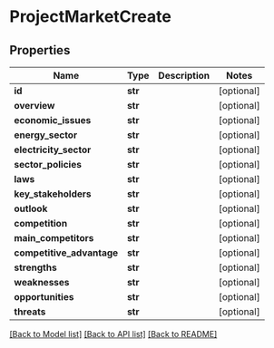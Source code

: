 # ProjectMarketCreate

## Properties
Name | Type | Description | Notes
------------ | ------------- | ------------- | -------------
**id** | **str** |  | [optional] 
**overview** | **str** |  | [optional] 
**economic_issues** | **str** |  | [optional] 
**energy_sector** | **str** |  | [optional] 
**electricity_sector** | **str** |  | [optional] 
**sector_policies** | **str** |  | [optional] 
**laws** | **str** |  | [optional] 
**key_stakeholders** | **str** |  | [optional] 
**outlook** | **str** |  | [optional] 
**competition** | **str** |  | [optional] 
**main_competitors** | **str** |  | [optional] 
**competitive_advantage** | **str** |  | [optional] 
**strengths** | **str** |  | [optional] 
**weaknesses** | **str** |  | [optional] 
**opportunities** | **str** |  | [optional] 
**threats** | **str** |  | [optional] 

[[Back to Model list]](../README.md#documentation-for-models) [[Back to API list]](../README.md#documentation-for-api-endpoints) [[Back to README]](../README.md)


